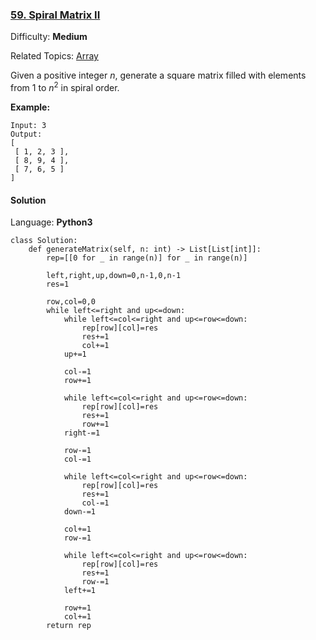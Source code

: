### [59\. Spiral Matrix II](https://leetcode.com/problems/spiral-matrix-ii/)

Difficulty: **Medium**  

Related Topics: [Array](https://leetcode.com/tag/array/)


Given a positive integer _n_, generate a square matrix filled with elements from 1 to _n_<sup>2</sup> in spiral order.

**Example:**

```
Input: 3
Output:
[
 [ 1, 2, 3 ],
 [ 8, 9, 4 ],
 [ 7, 6, 5 ]
]
```


#### Solution

Language: **Python3**

```python3
class Solution:
    def generateMatrix(self, n: int) -> List[List[int]]:
        rep=[[0 for _ in range(n)] for _ in range(n)]
        
        left,right,up,down=0,n-1,0,n-1
        res=1
        
        row,col=0,0
        while left<=right and up<=down:
            while left<=col<=right and up<=row<=down:
                rep[row][col]=res
                res+=1
                col+=1
            up+=1
            
            col-=1
            row+=1
            
            while left<=col<=right and up<=row<=down:
                rep[row][col]=res
                res+=1
                row+=1
            right-=1
            
            row-=1
            col-=1
            
            while left<=col<=right and up<=row<=down:
                rep[row][col]=res
                res+=1
                col-=1
            down-=1
            
            col+=1
            row-=1
            
            while left<=col<=right and up<=row<=down:
                rep[row][col]=res
                res+=1
                row-=1
            left+=1
            
            row+=1
            col+=1
        return rep
```